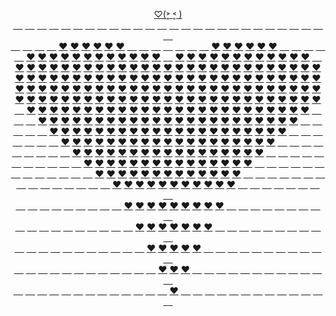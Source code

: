 <p align="center">
  <a href="https://JustNevi.github.io/valentine">♡(˃͈ ˂͈ )</a>
  <br/>
  <a href="https://JustNevi.github.io/valentine">&#8193;</a>
  <a href="https://JustNevi.github.io/valentine">&#8193;</a>
  <a href="https://JustNevi.github.io/valentine">&#8193;</a>
  <a href="https://JustNevi.github.io/valentine">&#8193;</a>
  <a href="https://JustNevi.github.io/valentine">&#8193;</a>
  <a href="https://JustNevi.github.io/valentine">&#8193;</a>
  <a href="https://JustNevi.github.io/valentine">&#8193;</a>
  <a href="https://JustNevi.github.io/valentine">&#8193;</a>
  <a href="https://JustNevi.github.io/valentine">&#8193;</a>
  <a href="https://JustNevi.github.io/valentine">&#8193;</a>
  <a href="https://JustNevi.github.io/valentine">&#8193;</a>
  <a href="https://JustNevi.github.io/valentine">&#8193;</a>
  <a href="https://JustNevi.github.io/valentine">&#8193;</a>
  <a href="https://JustNevi.github.io/valentine">&#8193;</a>
  <a href="https://JustNevi.github.io/valentine">&#8193;</a>
  <a href="https://JustNevi.github.io/valentine">&#8193;</a>
  <a href="https://JustNevi.github.io/valentine">&#8193;</a>
  <a href="https://JustNevi.github.io/valentine">&#8193;</a>
  <a href="https://JustNevi.github.io/valentine">&#8193;</a>
  <a href="https://JustNevi.github.io/valentine">&#8193;</a>
  <a href="https://JustNevi.github.io/valentine">&#8193;</a>
  <a href="https://JustNevi.github.io/valentine">&#8193;</a>
  <a href="https://JustNevi.github.io/valentine">&#8193;</a>
  <a href="https://JustNevi.github.io/valentine">&#8193;</a>
  <a href="https://JustNevi.github.io/valentine">&#8193;</a>
  <a href="https://JustNevi.github.io/valentine">&#8193;</a>
  <a href="https://JustNevi.github.io/valentine">&#8193;</a>
  <br/>
  <a href="https://JustNevi.github.io/valentine">&#8193;</a>
  <a href="https://JustNevi.github.io/valentine">&#8193;</a>
  <a href="https://JustNevi.github.io/valentine">&#8193;</a>
  <a href="https://JustNevi.github.io/valentine">&#8193;</a>
  <a href="https://JustNevi.github.io/valentine">❤</a>
  <a href="https://JustNevi.github.io/valentine">❤</a>
  <a href="https://JustNevi.github.io/valentine">❤</a>
  <a href="https://JustNevi.github.io/valentine">❤</a>
  <a href="https://JustNevi.github.io/valentine">❤</a>
  <a href="https://JustNevi.github.io/valentine">❤</a>
  <a href="https://JustNevi.github.io/valentine">&#8193;</a>
  <a href="https://JustNevi.github.io/valentine">&#8193;</a>
  <a href="https://JustNevi.github.io/valentine">&#8193;</a>
  <a href="https://JustNevi.github.io/valentine">&#8193;</a>
  <a href="https://JustNevi.github.io/valentine">&#8193;</a>
  <a href="https://JustNevi.github.io/valentine">&#8193;</a>
  <a href="https://JustNevi.github.io/valentine">&#8193;</a>
  <a href="https://JustNevi.github.io/valentine">❤</a>
  <a href="https://JustNevi.github.io/valentine">❤</a>
  <a href="https://JustNevi.github.io/valentine">❤</a>
  <a href="https://JustNevi.github.io/valentine">❤</a>
  <a href="https://JustNevi.github.io/valentine">❤</a>
  <a href="https://JustNevi.github.io/valentine">❤</a>
  <a href="https://JustNevi.github.io/valentine">&#8193;</a>
  <a href="https://JustNevi.github.io/valentine">&#8193;</a>
  <a href="https://JustNevi.github.io/valentine">&#8193;</a>
  <a href="https://JustNevi.github.io/valentine">&#8193;</a>
  <br/>
  <a href="https://JustNevi.github.io/valentine">&#8193;</a>
  <a href="https://JustNevi.github.io/valentine">❤</a>
  <a href="https://JustNevi.github.io/valentine">❤</a>
  <a href="https://JustNevi.github.io/valentine">❤</a>
  <a href="https://JustNevi.github.io/valentine">❤</a>
  <a href="https://JustNevi.github.io/valentine">❤</a>
  <a href="https://JustNevi.github.io/valentine">❤</a>
  <a href="https://JustNevi.github.io/valentine">❤</a>
  <a href="https://JustNevi.github.io/valentine">❤</a>
  <a href="https://JustNevi.github.io/valentine">❤</a>
  <a href="https://JustNevi.github.io/valentine">❤</a>
  <a href="https://JustNevi.github.io/valentine">❤</a>
  <a href="https://JustNevi.github.io/valentine">❤</a>
  <a href="https://JustNevi.github.io/valentine">&#8193;</a>
  <a href="https://JustNevi.github.io/valentine">❤</a>
  <a href="https://JustNevi.github.io/valentine">❤</a>
  <a href="https://JustNevi.github.io/valentine">❤</a>
  <a href="https://JustNevi.github.io/valentine">❤</a>
  <a href="https://JustNevi.github.io/valentine">❤</a>
  <a href="https://JustNevi.github.io/valentine">❤</a>
  <a href="https://JustNevi.github.io/valentine">❤</a>
  <a href="https://JustNevi.github.io/valentine">❤</a>
  <a href="https://JustNevi.github.io/valentine">❤</a>
  <a href="https://JustNevi.github.io/valentine">❤</a>
  <a href="https://JustNevi.github.io/valentine">❤</a>
  <a href="https://JustNevi.github.io/valentine">❤</a>
  <a href="https://JustNevi.github.io/valentine">&#8193;</a>
  <br/>
  <a href="https://JustNevi.github.io/valentine">❤</a>
  <a href="https://JustNevi.github.io/valentine">❤</a>
  <a href="https://JustNevi.github.io/valentine">❤</a>
  <a href="https://JustNevi.github.io/valentine">❤</a>
  <a href="https://JustNevi.github.io/valentine">❤</a>
  <a href="https://JustNevi.github.io/valentine">❤</a>
  <a href="https://JustNevi.github.io/valentine">❤</a>
  <a href="https://JustNevi.github.io/valentine">❤</a>
  <a href="https://JustNevi.github.io/valentine">❤</a>
  <a href="https://JustNevi.github.io/valentine">❤</a>
  <a href="https://JustNevi.github.io/valentine">❤</a>
  <a href="https://JustNevi.github.io/valentine">❤</a>
  <a href="https://JustNevi.github.io/valentine">❤</a>
  <a href="https://JustNevi.github.io/valentine">❤</a>
  <a href="https://JustNevi.github.io/valentine">❤</a>
  <a href="https://JustNevi.github.io/valentine">❤</a>
  <a href="https://JustNevi.github.io/valentine">❤</a>
  <a href="https://JustNevi.github.io/valentine">❤</a>
  <a href="https://JustNevi.github.io/valentine">❤</a>
  <a href="https://JustNevi.github.io/valentine">❤</a>
  <a href="https://JustNevi.github.io/valentine">❤</a>
  <a href="https://JustNevi.github.io/valentine">❤</a>
  <a href="https://JustNevi.github.io/valentine">❤</a>
  <a href="https://JustNevi.github.io/valentine">❤</a>
  <a href="https://JustNevi.github.io/valentine">❤</a>
  <a href="https://JustNevi.github.io/valentine">❤</a>
  <a href="https://JustNevi.github.io/valentine">❤</a>
  <br/>
  <a href="https://JustNevi.github.io/valentine">❤</a>
  <a href="https://JustNevi.github.io/valentine">❤</a>
  <a href="https://JustNevi.github.io/valentine">❤</a>
  <a href="https://JustNevi.github.io/valentine">❤</a>
  <a href="https://JustNevi.github.io/valentine">❤</a>
  <a href="https://JustNevi.github.io/valentine">❤</a>
  <a href="https://JustNevi.github.io/valentine">❤</a>
  <a href="https://JustNevi.github.io/valentine">❤</a>
  <a href="https://JustNevi.github.io/valentine">❤</a>
  <a href="https://JustNevi.github.io/valentine">❤</a>
  <a href="https://JustNevi.github.io/valentine">❤</a>
  <a href="https://JustNevi.github.io/valentine">❤</a>
  <a href="https://JustNevi.github.io/valentine">❤</a>
  <a href="https://JustNevi.github.io/valentine">❤</a>
  <a href="https://JustNevi.github.io/valentine">❤</a>
  <a href="https://JustNevi.github.io/valentine">❤</a>
  <a href="https://JustNevi.github.io/valentine">❤</a>
  <a href="https://JustNevi.github.io/valentine">❤</a>
  <a href="https://JustNevi.github.io/valentine">❤</a>
  <a href="https://JustNevi.github.io/valentine">❤</a>
  <a href="https://JustNevi.github.io/valentine">❤</a>
  <a href="https://JustNevi.github.io/valentine">❤</a>
  <a href="https://JustNevi.github.io/valentine">❤</a>
  <a href="https://JustNevi.github.io/valentine">❤</a>
  <a href="https://JustNevi.github.io/valentine">❤</a>
  <a href="https://JustNevi.github.io/valentine">❤</a>
  <a href="https://JustNevi.github.io/valentine">❤</a>
  <br/>
  <a href="https://JustNevi.github.io/valentine">❤</a>
  <a href="https://JustNevi.github.io/valentine">❤</a>
  <a href="https://JustNevi.github.io/valentine">❤</a>
  <a href="https://JustNevi.github.io/valentine">❤</a>
  <a href="https://JustNevi.github.io/valentine">❤</a>
  <a href="https://JustNevi.github.io/valentine">❤</a>
  <a href="https://JustNevi.github.io/valentine">❤</a>
  <a href="https://JustNevi.github.io/valentine">❤</a>
  <a href="https://JustNevi.github.io/valentine">❤</a>
  <a href="https://JustNevi.github.io/valentine">❤</a>
  <a href="https://JustNevi.github.io/valentine">❤</a>
  <a href="https://JustNevi.github.io/valentine">❤</a>
  <a href="https://JustNevi.github.io/valentine">❤</a>
  <a href="https://JustNevi.github.io/valentine">❤</a>
  <a href="https://JustNevi.github.io/valentine">❤</a>
  <a href="https://JustNevi.github.io/valentine">❤</a>
  <a href="https://JustNevi.github.io/valentine">❤</a>
  <a href="https://JustNevi.github.io/valentine">❤</a>
  <a href="https://JustNevi.github.io/valentine">❤</a>
  <a href="https://JustNevi.github.io/valentine">❤</a>
  <a href="https://JustNevi.github.io/valentine">❤</a>
  <a href="https://JustNevi.github.io/valentine">❤</a>
  <a href="https://JustNevi.github.io/valentine">❤</a>
  <a href="https://JustNevi.github.io/valentine">❤</a>
  <a href="https://JustNevi.github.io/valentine">❤</a>
  <a href="https://JustNevi.github.io/valentine">❤</a>
  <a href="https://JustNevi.github.io/valentine">❤</a>
  <br/>
  <a href="https://JustNevi.github.io/valentine">❤</a>
  <a href="https://JustNevi.github.io/valentine">❤</a>
  <a href="https://JustNevi.github.io/valentine">❤</a>
  <a href="https://JustNevi.github.io/valentine">❤</a>
  <a href="https://JustNevi.github.io/valentine">❤</a>
  <a href="https://JustNevi.github.io/valentine">❤</a>
  <a href="https://JustNevi.github.io/valentine">❤</a>
  <a href="https://JustNevi.github.io/valentine">❤</a>
  <a href="https://JustNevi.github.io/valentine">❤</a>
  <a href="https://JustNevi.github.io/valentine">❤</a>
  <a href="https://JustNevi.github.io/valentine">❤</a>
  <a href="https://JustNevi.github.io/valentine">❤</a>
  <a href="https://JustNevi.github.io/valentine">❤</a>
  <a href="https://JustNevi.github.io/valentine">❤</a>
  <a href="https://JustNevi.github.io/valentine">❤</a>
  <a href="https://JustNevi.github.io/valentine">❤</a>
  <a href="https://JustNevi.github.io/valentine">❤</a>
  <a href="https://JustNevi.github.io/valentine">❤</a>
  <a href="https://JustNevi.github.io/valentine">❤</a>
  <a href="https://JustNevi.github.io/valentine">❤</a>
  <a href="https://JustNevi.github.io/valentine">❤</a>
  <a href="https://JustNevi.github.io/valentine">❤</a>
  <a href="https://JustNevi.github.io/valentine">❤</a>
  <a href="https://JustNevi.github.io/valentine">❤</a>
  <a href="https://JustNevi.github.io/valentine">❤</a>
  <a href="https://JustNevi.github.io/valentine">❤</a>
  <a href="https://JustNevi.github.io/valentine">❤</a>
  <br/>
  <a href="https://JustNevi.github.io/valentine">&#8193;</a>
  <a href="https://JustNevi.github.io/valentine">❤</a>
  <a href="https://JustNevi.github.io/valentine">❤</a>
  <a href="https://JustNevi.github.io/valentine">❤</a>
  <a href="https://JustNevi.github.io/valentine">❤</a>
  <a href="https://JustNevi.github.io/valentine">❤</a>
  <a href="https://JustNevi.github.io/valentine">❤</a>
  <a href="https://JustNevi.github.io/valentine">❤</a>
  <a href="https://JustNevi.github.io/valentine">❤</a>
  <a href="https://JustNevi.github.io/valentine">❤</a>
  <a href="https://JustNevi.github.io/valentine">❤</a>
  <a href="https://JustNevi.github.io/valentine">❤</a>
  <a href="https://JustNevi.github.io/valentine">❤</a>
  <a href="https://JustNevi.github.io/valentine">❤</a>
  <a href="https://JustNevi.github.io/valentine">❤</a>
  <a href="https://JustNevi.github.io/valentine">❤</a>
  <a href="https://JustNevi.github.io/valentine">❤</a>
  <a href="https://JustNevi.github.io/valentine">❤</a>
  <a href="https://JustNevi.github.io/valentine">❤</a>
  <a href="https://JustNevi.github.io/valentine">❤</a>
  <a href="https://JustNevi.github.io/valentine">❤</a>
  <a href="https://JustNevi.github.io/valentine">❤</a>
  <a href="https://JustNevi.github.io/valentine">❤</a>
  <a href="https://JustNevi.github.io/valentine">❤</a>
  <a href="https://JustNevi.github.io/valentine">❤</a>
  <a href="https://JustNevi.github.io/valentine">❤</a>
  <a href="https://JustNevi.github.io/valentine">&#8193;</a>
  <br/>
  <a href="https://JustNevi.github.io/valentine">&#8193;</a>
  <a href="https://JustNevi.github.io/valentine">&#8193;</a>
  <a href="https://JustNevi.github.io/valentine">❤</a>
  <a href="https://JustNevi.github.io/valentine">❤</a>
  <a href="https://JustNevi.github.io/valentine">❤</a>
  <a href="https://JustNevi.github.io/valentine">❤</a>
  <a href="https://JustNevi.github.io/valentine">❤</a>
  <a href="https://JustNevi.github.io/valentine">❤</a>
  <a href="https://JustNevi.github.io/valentine">❤</a>
  <a href="https://JustNevi.github.io/valentine">❤</a>
  <a href="https://JustNevi.github.io/valentine">❤</a>
  <a href="https://JustNevi.github.io/valentine">❤</a>
  <a href="https://JustNevi.github.io/valentine">❤</a>
  <a href="https://JustNevi.github.io/valentine">❤</a>
  <a href="https://JustNevi.github.io/valentine">❤</a>
  <a href="https://JustNevi.github.io/valentine">❤</a>
  <a href="https://JustNevi.github.io/valentine">❤</a>
  <a href="https://JustNevi.github.io/valentine">❤</a>
  <a href="https://JustNevi.github.io/valentine">❤</a>
  <a href="https://JustNevi.github.io/valentine">❤</a>
  <a href="https://JustNevi.github.io/valentine">❤</a>
  <a href="https://JustNevi.github.io/valentine">❤</a>
  <a href="https://JustNevi.github.io/valentine">❤</a>
  <a href="https://JustNevi.github.io/valentine">❤</a>
  <a href="https://JustNevi.github.io/valentine">❤</a>
  <a href="https://JustNevi.github.io/valentine">&#8193;</a>
  <a href="https://JustNevi.github.io/valentine">&#8193;</a>
  <br/>
  <a href="https://JustNevi.github.io/valentine">&#8193;</a>
  <a href="https://JustNevi.github.io/valentine">&#8193;</a>
  <a href="https://JustNevi.github.io/valentine">&#8193;</a>
  <a href="https://JustNevi.github.io/valentine">❤</a>
  <a href="https://JustNevi.github.io/valentine">❤</a>
  <a href="https://JustNevi.github.io/valentine">❤</a>
  <a href="https://JustNevi.github.io/valentine">❤</a>
  <a href="https://JustNevi.github.io/valentine">❤</a>
  <a href="https://JustNevi.github.io/valentine">❤</a>
  <a href="https://JustNevi.github.io/valentine">❤</a>
  <a href="https://JustNevi.github.io/valentine">❤</a>
  <a href="https://JustNevi.github.io/valentine">❤</a>
  <a href="https://JustNevi.github.io/valentine">❤</a>
  <a href="https://JustNevi.github.io/valentine">❤</a>
  <a href="https://JustNevi.github.io/valentine">❤</a>
  <a href="https://JustNevi.github.io/valentine">❤</a>
  <a href="https://JustNevi.github.io/valentine">❤</a>
  <a href="https://JustNevi.github.io/valentine">❤</a>
  <a href="https://JustNevi.github.io/valentine">❤</a>
  <a href="https://JustNevi.github.io/valentine">❤</a>
  <a href="https://JustNevi.github.io/valentine">❤</a>
  <a href="https://JustNevi.github.io/valentine">❤</a>
  <a href="https://JustNevi.github.io/valentine">❤</a>
  <a href="https://JustNevi.github.io/valentine">❤</a>
  <a href="https://JustNevi.github.io/valentine">&#8193;</a>
  <a href="https://JustNevi.github.io/valentine">&#8193;</a>
  <a href="https://JustNevi.github.io/valentine">&#8193;</a>
  <br/>
  <a href="https://JustNevi.github.io/valentine">&#8193;</a>
  <a href="https://JustNevi.github.io/valentine">&#8193;</a>
  <a href="https://JustNevi.github.io/valentine">&#8193;</a>
  <a href="https://JustNevi.github.io/valentine">&#8193;</a>
  <a href="https://JustNevi.github.io/valentine">❤</a>
  <a href="https://JustNevi.github.io/valentine">❤</a>
  <a href="https://JustNevi.github.io/valentine">❤</a>
  <a href="https://JustNevi.github.io/valentine">❤</a>
  <a href="https://JustNevi.github.io/valentine">❤</a>
  <a href="https://JustNevi.github.io/valentine">❤</a>
  <a href="https://JustNevi.github.io/valentine">❤</a>
  <a href="https://JustNevi.github.io/valentine">❤</a>
  <a href="https://JustNevi.github.io/valentine">❤</a>
  <a href="https://JustNevi.github.io/valentine">❤</a>
  <a href="https://JustNevi.github.io/valentine">❤</a>
  <a href="https://JustNevi.github.io/valentine">❤</a>
  <a href="https://JustNevi.github.io/valentine">❤</a>
  <a href="https://JustNevi.github.io/valentine">❤</a>
  <a href="https://JustNevi.github.io/valentine">❤</a>
  <a href="https://JustNevi.github.io/valentine">❤</a>
  <a href="https://JustNevi.github.io/valentine">❤</a>
  <a href="https://JustNevi.github.io/valentine">❤</a>
  <a href="https://JustNevi.github.io/valentine">❤</a>
  <a href="https://JustNevi.github.io/valentine">&#8193;</a>
  <a href="https://JustNevi.github.io/valentine">&#8193;</a>
  <a href="https://JustNevi.github.io/valentine">&#8193;</a>
  <a href="https://JustNevi.github.io/valentine">&#8193;</a>
  <br/>
  <a href="https://JustNevi.github.io/valentine">&#8193;</a>
  <a href="https://JustNevi.github.io/valentine">&#8193;</a>
  <a href="https://JustNevi.github.io/valentine">&#8193;</a>
  <a href="https://JustNevi.github.io/valentine">&#8193;</a>
  <a href="https://JustNevi.github.io/valentine">&#8193;</a>
  <a href="https://JustNevi.github.io/valentine">❤</a>
  <a href="https://JustNevi.github.io/valentine">❤</a>
  <a href="https://JustNevi.github.io/valentine">❤</a>
  <a href="https://JustNevi.github.io/valentine">❤</a>
  <a href="https://JustNevi.github.io/valentine">❤</a>
  <a href="https://JustNevi.github.io/valentine">❤</a>
  <a href="https://JustNevi.github.io/valentine">❤</a>
  <a href="https://JustNevi.github.io/valentine">❤</a>
  <a href="https://JustNevi.github.io/valentine">❤</a>
  <a href="https://JustNevi.github.io/valentine">❤</a>
  <a href="https://JustNevi.github.io/valentine">❤</a>
  <a href="https://JustNevi.github.io/valentine">❤</a>
  <a href="https://JustNevi.github.io/valentine">❤</a>
  <a href="https://JustNevi.github.io/valentine">❤</a>
  <a href="https://JustNevi.github.io/valentine">❤</a>
  <a href="https://JustNevi.github.io/valentine">❤</a>
  <a href="https://JustNevi.github.io/valentine">❤</a>
  <a href="https://JustNevi.github.io/valentine">&#8193;</a>
  <a href="https://JustNevi.github.io/valentine">&#8193;</a>
  <a href="https://JustNevi.github.io/valentine">&#8193;</a>
  <a href="https://JustNevi.github.io/valentine">&#8193;</a>
  <a href="https://JustNevi.github.io/valentine">&#8193;</a>
  <br/>
 <a href="https://JustNevi.github.io/valentine">&#8193;</a>
  <a href="https://JustNevi.github.io/valentine">&#8193;</a>
  <a href="https://JustNevi.github.io/valentine">&#8193;</a>
  <a href="https://JustNevi.github.io/valentine">&#8193;</a>
  <a href="https://JustNevi.github.io/valentine">&#8193;</a>
  <a href="https://JustNevi.github.io/valentine">&#8193;</a>
  <a href="https://JustNevi.github.io/valentine">❤</a>
  <a href="https://JustNevi.github.io/valentine">❤</a>
  <a href="https://JustNevi.github.io/valentine">❤</a>
  <a href="https://JustNevi.github.io/valentine">❤</a>
  <a href="https://JustNevi.github.io/valentine">❤</a>
  <a href="https://JustNevi.github.io/valentine">❤</a>
  <a href="https://JustNevi.github.io/valentine">❤</a>
  <a href="https://JustNevi.github.io/valentine">❤</a>
  <a href="https://JustNevi.github.io/valentine">❤</a>
  <a href="https://JustNevi.github.io/valentine">❤</a>
  <a href="https://JustNevi.github.io/valentine">❤</a>
  <a href="https://JustNevi.github.io/valentine">❤</a>
  <a href="https://JustNevi.github.io/valentine">❤</a>
  <a href="https://JustNevi.github.io/valentine">❤</a>
  <a href="https://JustNevi.github.io/valentine">❤</a>
  <a href="https://JustNevi.github.io/valentine">&#8193;</a>
  <a href="https://JustNevi.github.io/valentine">&#8193;</a>
  <a href="https://JustNevi.github.io/valentine">&#8193;</a>
  <a href="https://JustNevi.github.io/valentine">&#8193;</a>
  <a href="https://JustNevi.github.io/valentine">&#8193;</a>
  <a href="https://JustNevi.github.io/valentine">&#8193;</a>
  <br/>
   <a href="https://JustNevi.github.io/valentine">&#8193;</a>
  <a href="https://JustNevi.github.io/valentine">&#8193;</a>
  <a href="https://JustNevi.github.io/valentine">&#8193;</a>
  <a href="https://JustNevi.github.io/valentine">&#8193;</a>
  <a href="https://JustNevi.github.io/valentine">&#8193;</a>
  <a href="https://JustNevi.github.io/valentine">&#8193;</a>
  <a href="https://JustNevi.github.io/valentine">&#8193;</a>
  <a href="https://JustNevi.github.io/valentine">❤</a>
  <a href="https://JustNevi.github.io/valentine">❤</a>
  <a href="https://JustNevi.github.io/valentine">❤</a>
  <a href="https://JustNevi.github.io/valentine">❤</a>
  <a href="https://JustNevi.github.io/valentine">❤</a>
  <a href="https://JustNevi.github.io/valentine">❤</a>
  <a href="https://JustNevi.github.io/valentine">❤</a>
  <a href="https://JustNevi.github.io/valentine">❤</a>
  <a href="https://JustNevi.github.io/valentine">❤</a>
  <a href="https://JustNevi.github.io/valentine">❤</a>
  <a href="https://JustNevi.github.io/valentine">❤</a>
  <a href="https://JustNevi.github.io/valentine">❤</a>
  <a href="https://JustNevi.github.io/valentine">❤</a>
  <a href="https://JustNevi.github.io/valentine">&#8193;</a>
  <a href="https://JustNevi.github.io/valentine">&#8193;</a>
  <a href="https://JustNevi.github.io/valentine">&#8193;</a>
  <a href="https://JustNevi.github.io/valentine">&#8193;</a>
  <a href="https://JustNevi.github.io/valentine">&#8193;</a>
  <a href="https://JustNevi.github.io/valentine">&#8193;</a>
  <a href="https://JustNevi.github.io/valentine">&#8193;</a>
  <br/>
  <a href="https://JustNevi.github.io/valentine">&#8193;</a>
  <a href="https://JustNevi.github.io/valentine">&#8193;</a>
  <a href="https://JustNevi.github.io/valentine">&#8193;</a>
  <a href="https://JustNevi.github.io/valentine">&#8193;</a>
  <a href="https://JustNevi.github.io/valentine">&#8193;</a>
  <a href="https://JustNevi.github.io/valentine">&#8193;</a>
  <a href="https://JustNevi.github.io/valentine">&#8193;</a>
  <a href="https://JustNevi.github.io/valentine">&#8193;</a>
  <a href="https://JustNevi.github.io/valentine">❤</a>
  <a href="https://JustNevi.github.io/valentine">❤</a>
  <a href="https://JustNevi.github.io/valentine">❤</a>
  <a href="https://JustNevi.github.io/valentine">❤</a>
  <a href="https://JustNevi.github.io/valentine">❤</a>
  <a href="https://JustNevi.github.io/valentine">❤</a>
  <a href="https://JustNevi.github.io/valentine">❤</a>
  <a href="https://JustNevi.github.io/valentine">❤</a>
  <a href="https://JustNevi.github.io/valentine">❤</a>
  <a href="https://JustNevi.github.io/valentine">❤</a>
  <a href="https://JustNevi.github.io/valentine">❤</a>
  <a href="https://JustNevi.github.io/valentine">&#8193;</a>
  <a href="https://JustNevi.github.io/valentine">&#8193;</a>
  <a href="https://JustNevi.github.io/valentine">&#8193;</a>
  <a href="https://JustNevi.github.io/valentine">&#8193;</a>
  <a href="https://JustNevi.github.io/valentine">&#8193;</a>
  <a href="https://JustNevi.github.io/valentine">&#8193;</a>
  <a href="https://JustNevi.github.io/valentine">&#8193;</a>
  <a href="https://JustNevi.github.io/valentine">&#8193;</a>
  <br/>
  <a href="https://JustNevi.github.io/valentine">&#8193;</a>
  <a href="https://JustNevi.github.io/valentine">&#8193;</a>
  <a href="https://JustNevi.github.io/valentine">&#8193;</a>
  <a href="https://JustNevi.github.io/valentine">&#8193;</a>
  <a href="https://JustNevi.github.io/valentine">&#8193;</a>
  <a href="https://JustNevi.github.io/valentine">&#8193;</a>
  <a href="https://JustNevi.github.io/valentine">&#8193;</a>
  <a href="https://JustNevi.github.io/valentine">&#8193;</a>
  <a href="https://JustNevi.github.io/valentine">&#8193;</a>
  <a href="https://JustNevi.github.io/valentine">❤</a>
  <a href="https://JustNevi.github.io/valentine">❤</a>
  <a href="https://JustNevi.github.io/valentine">❤</a>
  <a href="https://JustNevi.github.io/valentine">❤</a>
  <a href="https://JustNevi.github.io/valentine">❤</a>
  <a href="https://JustNevi.github.io/valentine">❤</a>
  <a href="https://JustNevi.github.io/valentine">❤</a>
  <a href="https://JustNevi.github.io/valentine">❤</a>
  <a href="https://JustNevi.github.io/valentine">❤</a>
  <a href="https://JustNevi.github.io/valentine">&#8193;</a>
  <a href="https://JustNevi.github.io/valentine">&#8193;</a>
  <a href="https://JustNevi.github.io/valentine">&#8193;</a>
  <a href="https://JustNevi.github.io/valentine">&#8193;</a>
  <a href="https://JustNevi.github.io/valentine">&#8193;</a>
  <a href="https://JustNevi.github.io/valentine">&#8193;</a>
  <a href="https://JustNevi.github.io/valentine">&#8193;</a>
  <a href="https://JustNevi.github.io/valentine">&#8193;</a>
  <a href="https://JustNevi.github.io/valentine">&#8193;</a>
  <br/>
  <a href="https://JustNevi.github.io/valentine">&#8193;</a>
  <a href="https://JustNevi.github.io/valentine">&#8193;</a>
  <a href="https://JustNevi.github.io/valentine">&#8193;</a>
  <a href="https://JustNevi.github.io/valentine">&#8193;</a>
  <a href="https://JustNevi.github.io/valentine">&#8193;</a>
  <a href="https://JustNevi.github.io/valentine">&#8193;</a>
  <a href="https://JustNevi.github.io/valentine">&#8193;</a>
  <a href="https://JustNevi.github.io/valentine">&#8193;</a>
  <a href="https://JustNevi.github.io/valentine">&#8193;</a>
  <a href="https://JustNevi.github.io/valentine">&#8193;</a>
  <a href="https://JustNevi.github.io/valentine">❤</a>
  <a href="https://JustNevi.github.io/valentine">❤</a>
  <a href="https://JustNevi.github.io/valentine">❤</a>
  <a href="https://JustNevi.github.io/valentine">❤</a>
  <a href="https://JustNevi.github.io/valentine">❤</a>
  <a href="https://JustNevi.github.io/valentine">❤</a>
  <a href="https://JustNevi.github.io/valentine">❤</a>
  <a href="https://JustNevi.github.io/valentine">&#8193;</a>
  <a href="https://JustNevi.github.io/valentine">&#8193;</a>
  <a href="https://JustNevi.github.io/valentine">&#8193;</a>
  <a href="https://JustNevi.github.io/valentine">&#8193;</a>
  <a href="https://JustNevi.github.io/valentine">&#8193;</a>
  <a href="https://JustNevi.github.io/valentine">&#8193;</a>
  <a href="https://JustNevi.github.io/valentine">&#8193;</a>
  <a href="https://JustNevi.github.io/valentine">&#8193;</a>
  <a href="https://JustNevi.github.io/valentine">&#8193;</a>
  <a href="https://JustNevi.github.io/valentine">&#8193;</a>
  <br/>
  <a href="https://JustNevi.github.io/valentine">&#8193;</a>
  <a href="https://JustNevi.github.io/valentine">&#8193;</a>
  <a href="https://JustNevi.github.io/valentine">&#8193;</a>
  <a href="https://JustNevi.github.io/valentine">&#8193;</a>
  <a href="https://JustNevi.github.io/valentine">&#8193;</a>
  <a href="https://JustNevi.github.io/valentine">&#8193;</a>
  <a href="https://JustNevi.github.io/valentine">&#8193;</a>
  <a href="https://JustNevi.github.io/valentine">&#8193;</a>
  <a href="https://JustNevi.github.io/valentine">&#8193;</a>
  <a href="https://JustNevi.github.io/valentine">&#8193;</a>
  <a href="https://JustNevi.github.io/valentine">&#8193;</a>
  <a href="https://JustNevi.github.io/valentine">❤</a>
  <a href="https://JustNevi.github.io/valentine">❤</a>
  <a href="https://JustNevi.github.io/valentine">❤</a>
  <a href="https://JustNevi.github.io/valentine">❤</a>
  <a href="https://JustNevi.github.io/valentine">❤</a>
  <a href="https://JustNevi.github.io/valentine">&#8193;</a>
  <a href="https://JustNevi.github.io/valentine">&#8193;</a>
  <a href="https://JustNevi.github.io/valentine">&#8193;</a>
  <a href="https://JustNevi.github.io/valentine">&#8193;</a>
  <a href="https://JustNevi.github.io/valentine">&#8193;</a>
  <a href="https://JustNevi.github.io/valentine">&#8193;</a>
  <a href="https://JustNevi.github.io/valentine">&#8193;</a>
  <a href="https://JustNevi.github.io/valentine">&#8193;</a>
  <a href="https://JustNevi.github.io/valentine">&#8193;</a>
  <a href="https://JustNevi.github.io/valentine">&#8193;</a>
  <a href="https://JustNevi.github.io/valentine">&#8193;</a>
  <br/>
  <a href="https://JustNevi.github.io/valentine">&#8193;</a>
  <a href="https://JustNevi.github.io/valentine">&#8193;</a>
  <a href="https://JustNevi.github.io/valentine">&#8193;</a>
  <a href="https://JustNevi.github.io/valentine">&#8193;</a>
  <a href="https://JustNevi.github.io/valentine">&#8193;</a>
  <a href="https://JustNevi.github.io/valentine">&#8193;</a>
  <a href="https://JustNevi.github.io/valentine">&#8193;</a>
  <a href="https://JustNevi.github.io/valentine">&#8193;</a>
  <a href="https://JustNevi.github.io/valentine">&#8193;</a>
  <a href="https://JustNevi.github.io/valentine">&#8193;</a>
  <a href="https://JustNevi.github.io/valentine">&#8193;</a>
  <a href="https://JustNevi.github.io/valentine">&#8193;</a>
  <a href="https://JustNevi.github.io/valentine">❤</a>
  <a href="https://JustNevi.github.io/valentine">❤</a>
  <a href="https://JustNevi.github.io/valentine">❤</a>
  <a href="https://JustNevi.github.io/valentine">&#8193;</a>
  <a href="https://JustNevi.github.io/valentine">&#8193;</a>
  <a href="https://JustNevi.github.io/valentine">&#8193;</a>
  <a href="https://JustNevi.github.io/valentine">&#8193;</a>
  <a href="https://JustNevi.github.io/valentine">&#8193;</a>
  <a href="https://JustNevi.github.io/valentine">&#8193;</a>
  <a href="https://JustNevi.github.io/valentine">&#8193;</a>
  <a href="https://JustNevi.github.io/valentine">&#8193;</a>
  <a href="https://JustNevi.github.io/valentine">&#8193;</a>
  <a href="https://JustNevi.github.io/valentine">&#8193;</a>
  <a href="https://JustNevi.github.io/valentine">&#8193;</a>
  <a href="https://JustNevi.github.io/valentine">&#8193;</a>
  <br/>
  <a href="https://JustNevi.github.io/valentine">&#8193;</a>
  <a href="https://JustNevi.github.io/valentine">&#8193;</a>
  <a href="https://JustNevi.github.io/valentine">&#8193;</a>
  <a href="https://JustNevi.github.io/valentine">&#8193;</a>
  <a href="https://JustNevi.github.io/valentine">&#8193;</a>
  <a href="https://JustNevi.github.io/valentine">&#8193;</a>
  <a href="https://JustNevi.github.io/valentine">&#8193;</a>
  <a href="https://JustNevi.github.io/valentine">&#8193;</a>
  <a href="https://JustNevi.github.io/valentine">&#8193;</a>
  <a href="https://JustNevi.github.io/valentine">&#8193;</a>
  <a href="https://JustNevi.github.io/valentine">&#8193;</a>
  <a href="https://JustNevi.github.io/valentine">&#8193;</a>
  <a href="https://JustNevi.github.io/valentine">&#8193;</a>
  <a href="https://JustNevi.github.io/valentine">❤</a>
  <a href="https://JustNevi.github.io/valentine">&#8193;</a>
  <a href="https://JustNevi.github.io/valentine">&#8193;</a>
  <a href="https://JustNevi.github.io/valentine">&#8193;</a>
  <a href="https://JustNevi.github.io/valentine">&#8193;</a>
  <a href="https://JustNevi.github.io/valentine">&#8193;</a>
  <a href="https://JustNevi.github.io/valentine">&#8193;</a>
  <a href="https://JustNevi.github.io/valentine">&#8193;</a>
  <a href="https://JustNevi.github.io/valentine">&#8193;</a>
  <a href="https://JustNevi.github.io/valentine">&#8193;</a>
  <a href="https://JustNevi.github.io/valentine">&#8193;</a>
  <a href="https://JustNevi.github.io/valentine">&#8193;</a>
  <a href="https://JustNevi.github.io/valentine">&#8193;</a>
  <a href="https://JustNevi.github.io/valentine">&#8193;</a>
</p>
